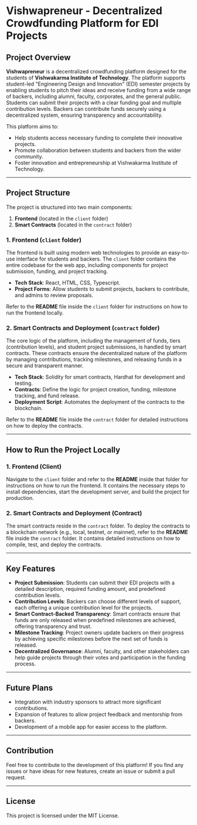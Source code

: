 # Vishwapreneur - Decentralized Crowdfunding Platform for EDI Projects

## Project Overview
**Vishwapreneur** is a decentralized crowdfunding platform designed for the students of **Vishwakarma Institute of Technology**. The platform supports student-led "Engineering Design and Innovation" (EDI) semester projects by enabling students to pitch their ideas and receive funding from a wide range of backers, including alumni, faculty, corporates, and the general public. Students can submit their projects with a clear funding goal and multiple contribution levels. Backers can contribute funds securely using a decentralized system, ensuring transparency and accountability.

This platform aims to:
- Help students access necessary funding to complete their innovative projects.
- Promote collaboration between students and backers from the wider community.
- Foster innovation and entrepreneurship at Vishwakarma Institute of Technology.

---

## Project Structure

The project is structured into two main components:
1. **Frontend** (located in the `client` folder)
2. **Smart Contracts** (located in the `contract` folder)

### 1. Frontend (`client` folder)
The frontend is built using modern web technologies to provide an easy-to-use interface for students and backers. The `client` folder contains the entire codebase for the web app, including components for project submission, funding, and project tracking.

- **Tech Stack**: React, HTML, CSS, Typescript.
- **Project Forms**: Allow students to submit projects, backers to contribute, and admins to review proposals.

Refer to the **README** file inside the `client` folder for instructions on how to run the frontend locally.

### 2. Smart Contracts and Deployment (`contract` folder)
The core logic of the platform, including the management of funds, tiers (contribution levels), and student project submissions, is handled by smart contracts. These contracts ensure the decentralized nature of the platform by managing contributions, tracking milestones, and releasing funds in a secure and transparent manner.

- **Tech Stack**: Solidity for smart contracts, Hardhat for development and testing.
- **Contracts**: Define the logic for project creation, funding, milestone tracking, and fund release.
- **Deployment Script**: Automates the deployment of the contracts to the blockchain.

Refer to the **README** file inside the `contract` folder for detailed instructions on how to deploy the contracts.

---

## How to Run the Project Locally

### 1. Frontend (Client)
Navigate to the `client` folder and refer to the **README** inside that folder for instructions on how to run the frontend. It contains the necessary steps to install dependencies, start the development server, and build the project for production.

### 2. Smart Contracts and Deployment (Contract)
The smart contracts reside in the `contract` folder. To deploy the contracts to a blockchain network (e.g., local, testnet, or mainnet), refer to the **README** file inside the `contract` folder. It contains detailed instructions on how to compile, test, and deploy the contracts.


---

## Key Features

- **Project Submission**: Students can submit their EDI projects with a detailed description, required funding amount, and predefined contribution levels.
- **Contribution Levels**: Backers can choose different levels of support, each offering a unique contribution level for the projects.
- **Smart Contract-Backed Transparency**: Smart contracts ensure that funds are only released when predefined milestones are achieved, offering transparency and trust.
- **Milestone Tracking**: Project owners update backers on their progress by achieving specific milestones before the next set of funds is released.
- **Decentralized Governance**: Alumni, faculty, and other stakeholders can help guide projects through their votes and participation in the funding process.

---

## Future Plans
- Integration with industry sponsors to attract more significant contributions.
- Expansion of features to allow project feedback and mentorship from backers.
- Development of a mobile app for easier access to the platform.

---

## Contribution
Feel free to contribute to the development of this platform! If you find any issues or have ideas for new features, create an issue or submit a pull request.

---

## License
This project is licensed under the MIT License.